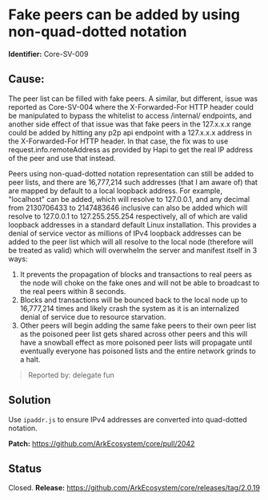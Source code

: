 # Fake peers can be added by using non-quad-dotted notation
**Identifier:** Core-SV-009

## Cause: 

The peer list can be filled with fake peers. A similar, but different, issue was reported as Core-SV-004 where the X-Forwarded-For HTTP header could be manipulated to bypass the whitelist to access /internal/ endpoints, and another side effect of that issue was that fake peers in the 127.x.x.x range could be added by hitting any p2p api endpoint with a 127.x.x.x address in the X-Forwarded-For HTTP header. In that case, the fix was to use request.info.remoteAddress as provided by Hapi to get the real IP address of the peer and use that instead.

Peers using non-quad-dotted notation representation can still be added to peer lists, and there are 16,777,214 such addresses (that I am aware of) that are mapped by default to a local loopback address. For example, "localhost" can be added, which will resolve to 127.0.0.1, and any decimal from 2130706433 to 2147483646 inclusive can also be added which will resolve to 127.0.0.1 to 127.255.255.254 respectively, all of which are valid loopback addresses in a standard default Linux installation. This provides a denial of service vector as millions of IPv4 loopback addresses can be added to the peer list which will all resolve to the local node (therefore will be treated as valid) which will overwhelm the server and manifest itself in 3 ways:

1. It prevents the propagation of blocks and transactions to real peers as the node will choke on the fake ones and will not be able to broadcast to the real peers within 8 seconds.
2. Blocks and transactions will be bounced back to the local node up to 16,777,214 times and likely crash the system as it is an internalized denial of service due to resource starvation.
3. Other peers will begin adding the same fake peers to their own peer list as the poisoned peer list gets shared across other peers and this will have a snowball effect as more poisoned peer lists will propagate until eventually everyone has poisoned lists and the entire network grinds to a halt.


>Reported by: delegate fun

## Solution
Use `ipaddr.js` to ensure IPv4 addresses are converted into quad-dotted notation.

**Patch:** https://github.com/ArkEcosystem/core/pull/2042

## Status
Closed.
**Release:** https://github.com/ArkEcosystem/core/releases/tag/2.0.19
